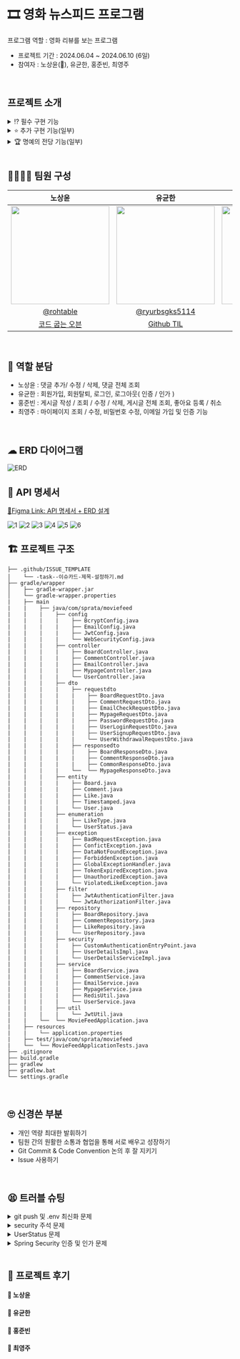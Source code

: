 # 🎞 영화 뉴스피드 프로그램
프로그램 역할 : 영화 리뷰를 보는 프로그램
* 프로젝트 기간 : 2024.06.04 ~ 2024.06.10 (6일)
* 참여자 : 노상윤(👑), 유균한, 홍준빈, 최영주
<br>

## 프로젝트 소개
<details>
<summary> ⁉ 필수 구현 기능 </summary>

<br>
✅ 공통 조건  

* 예외처리는 아래와 같은 형태로 처리하여 `Response` 합니다.

  | Http Status Code | Message |  
  | :--------------: | :-----: |  
  | 400              | 잘못된 요청입니다. |

* Status Code 분류는 [Link](https://hongong.hanbit.co.kr/http-%EC%83%81%ED%83%9C-%EC%BD%94%EB%93%9C-%ED%91%9C-1xx-5xx-%EC%A0%84%EC%B2%B4-%EC%9A%94%EC%95%BD-%EC%A0%95%EB%A6%AC/)를 참고합니다.
* 모든 엔티티에는 `생성일자`와 `수정일자`가 존재합니다.
* 클라이언트는 Postman이고 프론트엔드는 별도 구현하지 않습니다.
<br>

<details>
<summary> ✅ 사용자 인증 기능   </summary>

* 사용자 entity & status
  * 회원
    * bigint : ID
    * varchar : 사용자ID, 비밀번호, 이름, 이메일, 한 줄 소개, 회원상태코드, refresh token
    * timestamp : 상태변경시간, 생성일자, 수정일자
  * 회원상태코드
    * 정상
    * 탈퇴
    * +이메일 인증
<br>

  * 사용자 인증 기능 공통 조건
    * Spring Security와 JWT를 사용하여 설계 및 구현합니다.
    * JWT는 Access Token, Refresh Token을 구현합니다.
    * Access Token 만료 시 : 유효한 Refresh Token을 통해 새로운 Access Token과 Refresh Token을 발급
    * Refresh Token 만료 시 : 재로그인을 통해 새로운 Access Token과 Refresh Token을 발급
    * API를 요청할 때는 Access Token을 사용합니다.
<br>
 
* 회원가입  
  신규 가입자는 `사용자ID`, `비밀번호`를 입력하여 서비스에 가입할 수 있습니다.
  * 사용자ID
    * 중복된 ID, 탈퇴한 ID로는 회원가입 할 수 없습니다.
    * 대소문자 포함 영문 + 숫자만을 허용합니다.
    * 사용자 ID는 최소 10글자 이상, 최대 20글자 이하여야 합니다.
  * 비밀번호
    * `Bcrypt`로 단방향-인코딩합니다.
    * 대소문자 포함 영문 + 숫자 + 특수문자를 최소 1글자씩 포함합니다.
    * 비밀번호는 최소 10글자 이상이어야 합니다.
  * ⚠️ 필수 예외처리
    * 중복된 `사용자 ID`로 가입하는 경우
    * `사용자 ID` 비밀번호 형식이 올바르지 않은 경우
* 회원탈퇴  
  회원탈퇴는 가입된 사용자의 **회원 상태**를 변경하여 탈퇴처리 합니다.  
  탈퇴 처리 시 `비밀번호`를 확인한 후 일치할 때 탈퇴처리 합니다.
  * 조건
    * 탈퇴한 사용자 ID는 재사용할 수 없고, 복구할 수 없습니다.
    * 탈퇴처리된 사용자는 **재탈퇴** 처리가 불가합니다.
  * ⚠️ 필수 예외처리
    * `사용자 ID`와 `비밀번호`가 일치하지 않는 경우
    * 이미 탈퇴한 `사용자 ID`인 경우
* 로그인  
  사용자는 자신의 계정으로 서비스에 **로그인**할 수 있습니다.
  * 조건
    * 로그인 시 클라이언트에게 토큰을 발행합니다.
        
        | 토큰 종류 | 만료기간 |
        | --- | --- |
        | Access Token | 30분 |
        | Refresh Token | 2주 |
    
    * 회원가입된 사용자 ID와 비밀번호가 일치하는 사용자만 로그인할 수 있습니다.
    * 로그인 성공 시, **header**에 토큰을 추가하고 성공 상태코드와 메세지를 반환합니다.
    * 탈퇴했거나 로그아웃을 한 경우, `Refresh Token`이 유효하지 않은 상태가 되어야합니다.
  * ⚠️ 필수 예외처리
    * 유효하지 않은 사용자 정보로 로그인을 시도한 경우
        ex. 회원가입을 하지 않거나 회원 탈퇴한 경우
    * `사용자 ID`와 `비밀번호`가 일치하지 않는 사용자 정보로 로그인을 시도한 경우
* 로그아웃  
  사용자는 로그인 되어 있는 본인의 계정을 **로그아웃** 할 수 있습니다.
  * 조건
    * 로그아웃 시, 발행한 토큰은 **초기화** 합니다.
    * 로그아웃 후 초기화 된 `Refresh Token`은 재사용할 수 없고, 재로그인해야 합니다.
<br>

</details>

<details>
<summary> ✅ 프로필 관리 기능 </summary>

* 프로필 조회
  * **사용자 ID, 이름, 한 줄 소개, 이메일**을 볼 수 있습니다.
  * **ID(사용자 ID X), 비밀번호, 생성일자, 수정일자**와 같은 데이터는 노출하지 않습니다.
* 프로필 수정
  로그인한 사용자는 본인의 사용자 정보를 수정할 수 있습니다.
  * 수정 가능한 사용자 정보 : 이름, 이메일(이메일 인증 기능 구현으로 제외), 한 줄 소개, 비밀번호
  * 비밀번호 수정 조건
    * 비밀번호 수정 시, 본인 확인을 위해 현재 비밀번호를 입력하여 올바른 경우에만 수정할 수 있습니다.
    * 현재 비밀번호와 동일한 비밀번호로는 변경할 수 없습니다.
  * ⚠️ 필수 예외처리
    * 비밀번호 수정 시, 본인 확인을 위해 입력한 현재 비밀번호가 일치하지 않은 경우
    * 비밀번호 형식이 올바르지 않은 경우
    * 현재 비밀번호와 동일한 비밀번호로 수정하는 경우
<br>

</details>

<details>
<summary> ✅ 뉴스피드 게시물 CRUD 기능 </summary>

* 뉴스피드 entity
  * bigint : ID, 작성자 ID
  * longText : 내용
  * timestamp : 생성일자, 수정일자
<br>

* 게시물 작성, 조회, 수정, 삭제  
  게시물 조회는 모든 사용자가 조회할 수 있습니다.
  * 조건
    * 게시물 작성, 수정, 삭제는 **인가(Authorization)**가 필요합니다.
    * 유효한 JWT 토큰을 가진 작성자 본인만 처리할 수 있습니다.
  * ⚠️ 필수 예외처리
    * 작성자가 아닌 다른 사용자가 게시물 작성, 수정, 삭제를 시도하는 경우
* **뉴스피드 조회 기능**  
  모든 사용자가 전체 뉴스피드 데이터를 조회할 수 있습니다.
  * 조건
    * 모든 사용자는 전체 뉴스피드를 조회할 수 있습니다.
    * 기본 정렬은 **생성일자 기준으로 최신순**으로 정렬합니다.
    * 뉴스피드가 없는 경우, 아래와 같이 반환합니다.

</details>
<br>

</details>

<details>
<summary> ⭐ 추가 구현 기능(일부) </summary>

* ❌ 뉴스피드 추가 구현
  * 페이지 네이션
    * 10개씩 페이지네이션하여, 각 페이지 당 뉴스피드 데이터가 10개씩 나오게 합니다.
  * 정렬 기능
    * 생성일자 기준 최신순
    * 좋아요 많은 순
  * 기간별 검색 기능
    * 예) 2024.05.01 ~ 2024.05.27 동안 작성된 뉴스피드 게시물 검색
* ✅ 댓글 CRUD 기능
  * 댓글 entity
    * bigint : ID, 뉴스피드ID, 작성자ID, 좋아요 수
    * varchar : 내용
    * timestamp : 생성일자, 수정일자
  * **댓글 작성, 조회, 수정, 삭제 기능**
    * 사용자는 게시물에 댓글을 작성할 수 있고, 본인의 댓글은 **수정 및 삭제**를 할 수 있습니다.
    * **내용**만 수정이 가능합니다.
    * 댓글 작성, 수정, 삭제는 **인가(Authorization)**가 필요합니다.
    * 유효한 JWT 토큰을 가진 작성자 본인만 처리할 수 있습니다.
      * 예) 본인이 작성한 댓글 외엔 수정 및 삭제 불가
* ✅ 이메일 가입 및 인증 기능
  * 이메일 가입 시, **이메일 인증 기능**을 추가
    * Step 1 : 사용자가 가입한 이메일 주소로 인증번호 발송
    * Step 2 : 발송한 인증번호와 입력란의 인증번호가 일치하는 지 확인
    * Step 3 : 이메일 인증이 완료되지 않은 회원들의 `회원상태코드`를 ‘인증 전’ 으로 설정
* ✅ 좋아요 기능
  * 좋아요 entity
    * bigint : ID, 사용자ID, 콘텐츠ID
    * varchar : 콘텐츠 유형(댓글, 게시물)
    * timestamp : 생성일자, 수정일자
  * 게시물 및 댓글 좋아요/ 좋아요 취소 기능
    * 사용자가 게시물이나 댓글에 좋아요를 남기거나 취소할 수 있습니다.
    * 본인이 작성한 게시물과 댓글에 좋아요를 남길 수 없습니다.
    * 같은 게시물에는 사용자당 한 번만 좋아요가 가능합니다.
* ❌ Swagger 적용
  * 라이브러리 적용 후 Swagger에서 제공되는 기능들은 사용하지 않습니다.
  * localhost:8080/swagger-ui/index.html  주소로 접근시 접속이 가능해야 합니다.
<br>

</details>

<details>
<summary> 🏆 명예의 전당 기능(일부) </summary>

* ✅ 이메일 가입 및 인증 추가 구현
  * 이메일 가입 시 이메일 인증 기능을 포함하는 것이 좋습니다.
    * 인증번호 입력을 180초 안에 하지 않으면 유효하지 않음.
    * 회원 테이블에 인증 메일이 발송된 시간 컬럼을 추가하여 제한시간을 넘는 지 확인.
* ❌소셜 로그인 기능 구현
  * 소셜 로그인에 필요한 **테이블(entity)**을 설계해서 **ERD**에 추가합니다.
  * [네이버 로그인 개발가이드](https://developers.naver.com/docs/login/devguide/devguide.md)를 참고하여 네이버 로그인을 구현해보세요.
  * [카카오 로그인 개발가이드](https://developers.kakao.com/docs/latest/ko/kakaologin/common)를 참고하여 카카오 로그인을 구현해보세요.
* ❌ 프로필에 사진 업로드 기능 구현
  * 프로필 사진을 저장할 때는 반드시 **AWS S3**를 이용합니다.
* ❌ 게시물에 멀티미디어 지원 기능 구현
  * 사진 업로드 기능과 동일하게 **AWS S3**를 이용합니다.
  * 게시물 본문에 사진이나 영상 등의 미디어를 포함하는 기능을 추가합니다.
    * 적절한 용량과 특정 파일 형식만을 업로드할 수 있도록 구현합니다.
      * 여러 장 가능합니다.
      * 한 게시물에 대해 최대 5개 제한
      * `JPG`, `PNG`, `JPEG` → 최대 10MB
      * `MP4`, `AVI`, `GIF` → 최대 200MB
  * 게시물 수정시에 첨부된 미디어를 수정할 수 있습니다.
  * 게시물 삭제시에 첨부된 미디어도 함께 삭제합니다.
  * 댓글에는 추가하지 않습니다.
* ❌ 팔로우 기능 구현
  * 특정 사용자를 팔로우 / 언팔로우를 할 수 있습니다.
  * 팔로우 기능이 구현되었다면, 뉴스피드에 팔로우하는 사용자의 게시물을 볼 수 있습니다.
  * 팔로우를 하고 있는 사람들이 작성한 게시물을 볼 때 정렬 기준은 최신순입니다.
* ❌ HTTP를 HTTPS로 업그레이드 하기
  * HTTPS를 적용하여 보안이 강화된 웹 페이지를 제공해봅시다.
  
</details>

<br>

## 👩‍💻👨‍💻 팀원 구성
| 노상윤 | 유균한 | 홍준빈 | 최영주 |
|:---:|:---:|:---:|:---:|
| <img src="https://ca.slack-edge.com/T06B9PCLY1E-U06S0N8HRJ8-6a09948d54c8-512" height="220"/> | <img src="https://ca.slack-edge.com/T06B9PCLY1E-U06RE49BU12-b4cbb22f8fe5-512" height="220"/> | <img src="https://ca.slack-edge.com/T06B9PCLY1E-U06SF9P0MM3-2cadc303ee44-512" height="220"/> | <img src="https://ca.slack-edge.com/T06B9PCLY1E-U06KADG3X1P-7d806be1d793-512" height="220"/> |
| [@rohtable](https://github.com/rohtable) | [@ryurbsgks5114](https://github.com/ryurbsgks5114) | [@Hongjunbin](https://github.com/Hongjunbin) | [@ysy56](https://github.com/ysy56) | 
| [코드 굽는 오븐](https://makeroh.tistory.com/) | [Github TIL](https://github.com/ryurbsgks5114/TIL) | [sangnamja](https://bin2dev.tistory.com/) | [컴공생의 발자취](https://moonnight0.tistory.com/) |

<br>


## 🤝 역할 분담
* 노상윤 : 댓글 추가/ 수정 / 삭제, 댓글 전체 조회
* 유균한 : 회원가입, 회원탈퇴, 로그인, 로그아웃( 인증 / 인가 )
* 홍준빈 : 게시글 작성 / 조회 / 수정 / 삭제, 게시글 전체 조회, 좋아요 등록 / 취소
* 최영주 : 마이페이지 조회 / 수정, 비밀번호 수정, 이메일 가입 및 인증 기능
<br>

## ☁ ERD 다이어그램
![ERD](https://github.com/ysy56/movieFeed/assets/78634780/f64018a9-cf5e-49cf-ae76-47ec74c18e70)
<br>

## 📑 API 명세서
[🌈Figma Link: API 명세서 + ERD 설계](https://www.figma.com/board/tSMVD3wg5zSrPHbTzjvtWW/13%EC%9D%BC%EC%9D%98-%EA%B8%88%EC%9A%94%EC%9D%BC?node-id=0-1&t=Bl9s2WWjCFgGyOtZ-0)

![1](https://github.com/ysy56/movieFeed/assets/78634780/7571d7cd-95e3-4848-9a97-32217c0782cf)
![2](https://github.com/ysy56/movieFeed/assets/78634780/f4e674a3-ed99-420d-84d1-969b8086477a)
![3](https://github.com/ysy56/movieFeed/assets/78634780/da56a035-68f5-48d4-bf96-cf05c649e7d1)
![4](https://github.com/ysy56/movieFeed/assets/78634780/8776c481-f74a-40a5-8a12-75c74a559e59)
![5](https://github.com/ysy56/movieFeed/assets/78634780/8a843377-ef4a-455d-ad92-6710df614de8)
![6](https://github.com/ysy56/movieFeed/assets/78634780/b3b4d48c-410d-4e87-a67b-bc49096b83e0)

## 🏗 프로젝트 구조
```
├── .github/ISSUE_TEMPLATE
│    └── -task--이슈카드-제목-설정하기.md
├── gradle/wrapper 
│    ├── gradle-wrapper.jar
│    └── gradle-wrapper.properties
|    ├── main
|    |    ├── java/com/sprata/moviefeed
|    |    |    ├── config
|    |    |    |    ├── BcryptConfig.java
|    |    |    |    ├── EmailConfig.java
|    |    |    |    ├── JwtConfig.java
|    |    |    |    └── WebSecurityConfig.java
|    |    |    ├── controller
|    |    |    |    ├── BoardController.java
|    |    |    |    ├── CommentController.java
|    |    |    |    ├── EmailController.java
|    |    |    |    ├── MypageController.java
|    |    |    |    └── UserController.java
|    |    |    ├── dto
|    |    |    |    ├── requestdto
|    |    |    |    |    ├── BoardRequestDto.java
|    |    |    |    |    ├── CommentRequestDto.java
|    |    |    |    |    ├── EmailCheckRequestDto.java
|    |    |    |    |    ├── MypageRequestDto.java
|    |    |    |    |    ├── PasswordRequestDto.java
|    |    |    |    |    ├── UserLoginRequestDto.java
|    |    |    |    |    ├── UserSignupRequestDto.java
|    |    |    |    |    └── UserWithdrawalRequestDto.java
|    |    |    |    ├── responsedto
|    |    |    |    |    ├── BoardResponseDto.java
|    |    |    |    |    ├── CommentResponseDto.java
|    |    |    |    |    ├── CommonResponseDto.java
|    |    |    |    └──  └── MypageResponseDto.java
|    |    |    ├── entity
|    |    |    |    ├── Board.java
|    |    |    |    ├── Comment.java
|    |    |    |    ├── Like.java
|    |    |    |    ├── Timestamped.java
|    |    |    |    └── User.java
|    |    |    ├── enumeration
|    |    |    |    ├── LikeType.java
|    |    |    |    └── UserStatus.java
|    |    |    ├── exception
|    |    |    |    ├── BadRequestException.java
|    |    |    |    ├── ConfictException.java
|    |    |    |    ├── DataNotFoundException.java
|    |    |    |    ├── ForbiddenException.java
|    |    |    |    ├── GlobalExceptionHandler.java
|    |    |    |    ├── TokenExpiredException.java
|    |    |    |    ├── UnauthorizedException.java
|    |    |    |    └── ViolatedLikeException.java
|    |    |    ├── filter
|    |    |    |    ├── JwtAuthenticationFilter.java
|    |    |    |    └── JwtAuthorizationFilter.java
|    |    |    ├── repository
|    |    |    |    ├── BoardRepository.java
|    |    |    |    ├── CommentRepository.java
|    |    |    |    ├── LikeRepository.java
|    |    |    |    └── UserRepository.java
|    |    |    ├── security
|    |    |    |    ├── CustomAuthenticationEntryPoint.java
|    |    |    |    ├── UserDetailsImpl.java
|    |    |    |    └── UserDetailsServiceImpl.java
|    |    |    ├── service
|    |    |    |    ├── BoardService.java
|    |    |    |    ├── CommentService.java
|    |    |    |    ├── EmailService.java
|    |    |    |    ├── MypageService.java
|    |    |    |    ├── RedisUtil.java
|    |    |    |    └── UserService.java
|    |    |    ├── util
|    |    |    |    └── JwtUtil.java
|    |    └──  └── MovieFeedApplication.java
|    ├── resources
|    |    └── application.properties
|    ├── test/java/com/sprata/moviefeed
|    └──  └── MovieFeedApplicationTests.java
├── .gitignore
├── build.gradle
├── gradlew
├── gradlew.bat
└── settings.gradle
```
<br>

## 🙄 신경쓴 부분
* 개인 역량 최대한 발휘하기
* 팀원 간의 원활한 소통과 협업을 통해 서로 배우고 성장하기
* Git Commit & Code Convention 논의 후 잘 지키기
* Issue 사용하기

<br>

## 😫 트러블 슈팅
<details>
<summary> git push 및 .env 최신화 문제 </summary>

* 문제 상황  
  * 의도했던 기능 : 각 팀원의 기능 구현으로 PR 후 git pull 했을 때 정상 작동하는 것
  * 발생한 현상(트러블) : 프로그램을 동작시켰을 때 정상적으로 빌드되지 않고 error 발생

* 트러블 원인 추론  
1. email 관련 라이브러리가 없다는 error 발생
   
```
Cannot resolve symbol 'JavaMailSender'
Cannot resolve 'JavaMailSenderImpl'
```   
   ![git push error](https://github.com/ysy56/movieFeed/assets/78634780/4d11c5fb-0540-49ba-970d-d7be077ec2e9)

2. .env의 jwt 관련 변수 설정이 없어서 error 발생
```
org.springframework.context.ApplicationContextException: Unable to start web server
Caused by: org.springframework.boot.web.server.WebServerException: Unable to start embedded Tomcat
Caused by: org.springframework.beans.factory.UnsatisfiedDependencyException: Error creating bean with name 'webSecurityConfig' defined in file [C:\Users\ysy56\IdeaProjects\movieFeed\build\classes\java\main\com\sparta\moviefeed\config\WebSecurityConfig.class]: Unsatisfied dependency expressed through constructor parameter 0: Error creating bean with name 'jwtUtil': Injection of autowired dependencies failed
Caused by: org.springframework.beans.factory.BeanCreationException: Error creating bean with name 'jwtUtil': Injection of autowired dependencies failed
Caused by: java.lang.IllegalArgumentException: Could not resolve placeholder 'ACCESS_TOKEN_TIME' in value "${ACCESS_TOKEN_TIME}"
```
   ![env error](https://github.com/ysy56/movieFeed/assets/78634780/7e5bcb96-e9d3-4f10-9b07-763cc977e949)


* 해결방법  
1. 처음엔 다른 클래스의 라이브러리를 import하지 못하는 문제인 줄 알고 블로그를 따라 해보았다. [다른 클래스 라이브러리 import 문제 해결](https://zzang9ha.tistory.com/352#google_vignette)
하지만, 문제는 해결 되지 않았고 라이브러리 문제이므로 build.gradle을 살펴보았다. 그 결과 build.gradle이 commit에 포함되지 않고 push를 했다는 사실을 발견했다. 결국 build.gradle에 없는 email 라이브러리를 추가하여 문제를 해결했다.
2. email 라이브러리를 추가했음에도 문제가 발생했다. 팀원분이 .env 파일을 작성하는 법을 잘 모르셔서 name.env 이런 식으로 env를 작성하셨고 이 과정에서 .env 적용이 되지 않아 properties에 환경변수를 넣어서 사용하고 계셨다. 이게 문제인가 싶어서 .env 파일이 사용되도록 고쳤음에도 문제는 계속해 발생했다. 그러던 와중에 error의 내용을 잘 읽어보며 jwt관련해서 문제가 있다는 걸 발견한 후 인증/인가를 맡으셨던 팀원분이 .env에 추가된 환경변수가 있다는 걸 알려주지 않으셔서 발생했던 문제였다. 결국 jwt 관련 환경변수를 추가하여 문제를 해결했다.

</details>

<details>
<summary> security 주석 문제 </summary>

* 문제 상황  
  * 의도했던 기능 : 게시글, 마이페이지 등의 정상적인 CRUD 기능 동작을 통한 200번대 HTTP 상태코드 반환
  * 발생한 현상(트러블) : 게시글, 마이페이지 등에서 CRUD 기능을 시도했을 때 401 인가 관련 error가 발생
  
* 트러블 원인 추론  
spring security을 사용하여 작성한 코드가 없음에도 라이브러리를 사용하고 있던 것
![401](https://github.com/ysy56/movieFeed/assets/78634780/c401b983-7976-4af3-9534-794c9ebbac15)

* 해결방법  
build.gradle에서 spring security를 주석 처리하고 재빌드하여 문제를 해결했다.
 
</details>

<details>
<summary> UserStatus 문제 </summary>

* 문제 상황  
  * 의도했던 기능 : 이메일 인증 시, 인증이 완료된 후 회원상태 코드를 `이메일 인증`으로 변경
  * 발생한 현상(트러블) : 이메일 인증 시, header에 jwt를 넣었음에도 불구하고 '로그인 후 이용해주세요'라는 문구 표시

* 트러블 원인 추론
user_status에 `이메일 인증`을 추가하여 이메일 인증 후 회원상태 코드 변경 시 다음과 같은 문제가 발생
```
java.sql.SQLException: Data truncated for column 'user_status' at row 1
```

* 해결방법
처음 에러 문구를 확인 후 user_status의 코드가 문제가 있는지 확인해봤지만 문제는 없었다. 그래서 DB의 문제일 경우 보통 코드를 변경하게 되면 DB의 입력 제한과 다르기 때문에 문제가 발생했었다. 이를 기반으로 하여 DB의 테이블을 전부 지운 후 다시 회원가입하여 실행해서 문제를 해결했다.

</details>

<details>
<summary> Spring Security 인증 및 인가 문제 </summary>

* 문제 상황  
  * 의도했던 기능 : /api/users/signup 엔드포인트가 인가 없이 접근 가능하도록 설정
  * 발생한 현상(트러블) : /api/users/signup 엔드포인트가 인가를 요구하는 문제 발생

* 트러블 원인 추론
WebSecurityConfig 클래스의 filter 처리 순서가 잘못설정 되어있다고 판단하여 addFilterBefore, addFilterAfter 메서드가 무엇인지에 대해서 찾아보고 여러 방법으로 변경해 보았습니다.

```
http.authorizeHttpRequests( (authorizeHttpRequests) ->
    authorizeHttpRequests
        .requestMatchers(PathRequest.toStaticResources().atCommonLocations()).permitAll()
        .requestMatchers("/api/users/login", "/api/users/signup").permitAll()
        .anyRequest().authenticated()
);

http.addFilterBefore(jwtAuthenticationFilter(), UsernamePasswordAuthenticationFilter.class);
http.addFilterAfter(jwtAuthorizationFilter(), JwtAuthenticationFilter.class);
```

* 해결방법
WebSecurityConfig의 설정에서 로직자체에는 문제가 없다는 결론을 내리고 해당 필터의 로직을 살펴 보았고 JwtAuthorizationFilter 클래스에서 doFilterInternal 메서드 부분에서 문제가 있는 걸 확인하였습니다.

```
if (!StringUtils.hasText(tokenValue) || !jwtUtil.validateToken(tokenValue)) {
    response.setStatus(HttpServletResponse.SC_UNAUTHORIZED);
    response.setContentType("text/plain;charset=utf-8");
    response.getWriter().write("로그인 후 이용해 주세요.");

    return;
}
```

토큰 검증이 실패하면 클라이언트에게 메세지와 상태코드를 보내면서 로직을 마치려고 return문을 사용 하였는데, doFilterInternal 메서드의 맨 아래에 다음 필터로 넘어가게 하는 filterChain.doFilter(request, response); 코드가 있어 다음으로 넘어가지 못하고, 인가 처리 부분에서 계속 걸리던 오류였습니다.

해당 부분은 try catch문을 사용 하여 정상적으로 예외가 발생하면 예외에 맞는 메세지와 상태 코드를 반환하고, 예외가 발생하지 않으면 다음 필터로 넘어가게 처리하였습니다.

</details>

<br>

## 📮 프로젝트 후기

#### 🧡 노상윤

#### 💙 유균한

#### 🖤 홍준빈

#### 💚 최영주
